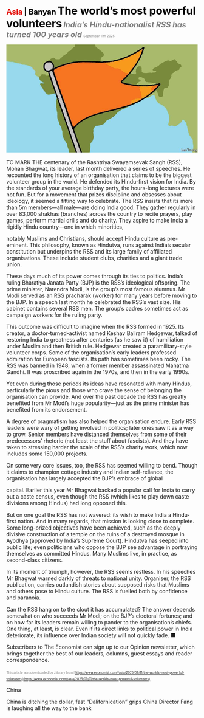 <span style="color:#E3120B; font-size:14.9pt; font-weight:bold;">Asia</span> <span style="color:#000000; font-size:14.9pt; font-weight:bold;">| Banyan</span>
<span style="color:#000000; font-size:21.0pt; font-weight:bold;">The world’s most powerful volunteers</span>
<span style="color:#808080; font-size:14.9pt; font-weight:bold; font-style:italic;">India’s Hindu-nationalist RSS has turned 100 years old</span>
<span style="color:#808080; font-size:6.2pt;">September 11th 2025</span>

![](../images/028_The_worlds_most_powerful_volunteers/p0117_img01.jpeg)

TO MARK THE centenary of the Rashtriya Swayamsevak Sangh (RSS), Mohan Bhagwat, its leader, last month delivered a series of speeches. He recounted the long history of an organisation that claims to be the biggest volunteer group in the world. He defended its Hindu-first vision for India. By the standards of your average birthday party, the hours-long lectures were not fun. But for a movement that prizes discipline and obsesses about ideology, it seemed a fitting way to celebrate. The RSS insists that its more than 5m members—all male—are doing India good. They gather regularly in over 83,000 shakhas (branches) across the country to recite prayers, play games, perform martial drills and do charity. They aspire to make India a rigidly Hindu country—one in which minorities,

notably Muslims and Christians, should accept Hindu culture as pre- eminent. This philosophy, known as Hindutva, runs against India’s secular constitution but underpins the RSS and its large family of affiliated organisations. These include student clubs, charities and a giant trade union.

These days much of its power comes through its ties to politics. India’s ruling Bharatiya Janata Party (BJP) is the RSS’s ideological offspring. The prime minister, Narendra Modi, is the group’s most famous alumnus. Mr Modi served as an RSS pracharak (worker) for many years before moving to the BJP. In a speech last month he celebrated the RSS’s vast size. His cabinet contains several RSS men. The group’s cadres sometimes act as campaign workers for the ruling party.

This outcome was difficult to imagine when the RSS formed in 1925. Its creator, a doctor-turned-activist named Keshav Baliram Hedgewar, talked of restoring India to greatness after centuries (as he saw it) of humiliation under Muslim and then British rule. Hedgewar created a paramilitary-style volunteer corps. Some of the organisation’s early leaders professed admiration for European fascists. Its path has sometimes been rocky. The RSS was banned in 1948, when a former member assassinated Mahatma Gandhi. It was proscribed again in the 1970s, and then in the early 1990s.

Yet even during those periods its ideas have resonated with many Hindus, particularly the pious and those who crave the sense of belonging the organisation can provide. And over the past decade the RSS has greatly benefited from Mr Modi’s huge popularity—just as the prime minister has benefited from its endorsement.

A degree of pragmatism has also helped the organisation endure. Early RSS leaders were wary of getting involved in politics; later ones saw it as a way to grow. Senior members have distanced themselves from some of their predecessors’ rhetoric (not least the stuff about fascists). And they have taken to stressing harder the scale of the RSS’s charity work, which now includes some 150,000 projects.

On some very core issues, too, the RSS has seemed willing to bend. Though it claims to champion cottage industry and Indian self-reliance, the organisation has largely accepted the BJP’s embrace of global

capital. Earlier this year Mr Bhagwat backed a popular call for India to carry out a caste census, even though the RSS (which likes to play down caste divisions among Hindus) had long opposed this.

But on one goal the RSS has not wavered: its wish to make India a Hindu- first nation. And in many regards, that mission is looking close to complete. Some long-prized objectives have been achieved, such as the deeply divisive construction of a temple on the ruins of a destroyed mosque in Ayodhya (approved by India’s Supreme Court). Hindutva has seeped into public life; even politicians who oppose the BJP see advantage in portraying themselves as committed Hindus. Many Muslims live, in practice, as second-class citizens.

In its moment of triumph, however, the RSS seems restless. In his speeches Mr Bhagwat warned darkly of threats to national unity. Organiser, the RSS publication, carries outlandish stories about supposed risks that Muslims and others pose to Hindu culture. The RSS is fuelled both by confidence and paranoia.

Can the RSS hang on to the clout it has accumulated? The answer depends somewhat on who succeeds Mr Modi; on the BJP’s electoral fortunes; and on how far its leaders remain willing to pander to the organisation’s chiefs. One thing, at least, is clear. Even if its direct links to political power in India deteriorate, its influence over Indian society will not quickly fade. ■

Subscribers to The Economist can sign up to our Opinion newsletter, which brings together the best of our leaders, columns, guest essays and reader correspondence.

<span style="color:#808080; font-size:6.2pt;">This article was downloaded by zlibrary from [https://www.economist.com//asia/2025/09/11/the-worlds-most-powerful-volunteers](https://www.economist.com//asia/2025/09/11/the-worlds-most-powerful-volunteers)</span>

China

China is ditching the dollar, fast “Dalifornication” grips China Director Fang is laughing all the way to the bank